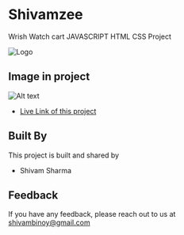 
# Shivamzee

Wrish Watch cart JAVASCRIPT  HTML CSS Project 

![Logo](https://i.ibb.co/f2L8Gng/20220716-000953.png)

## Image in project

![Alt text](project.png " Shivam Sharma") 
- [Live Link of this project](https://www.youtube.com/@lundeveloper/featured)

## Built By

This project is built and shared by

- Shivam Sharma

## Feedback

If you have any feedback, please reach out to us at shivambinoy@gmail.com
